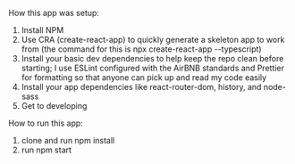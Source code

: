 How this app was setup:

1. Install NPM
2. Use CRA (create-react-app) to quickly generate a skeleton app to work from (the command for this is npx create-react-app --typescript)
3. Install your basic dev dependencies to help keep the repo clean before starting; I use ESLint configured with the AirBNB standards and Prettier for formatting so that anyone can pick up and read my code easily
4. Install your app dependencies like react-router-dom, history, and node-sass
5. Get to developing

How to run this app:

1. clone and run npm install
2. run npm start
